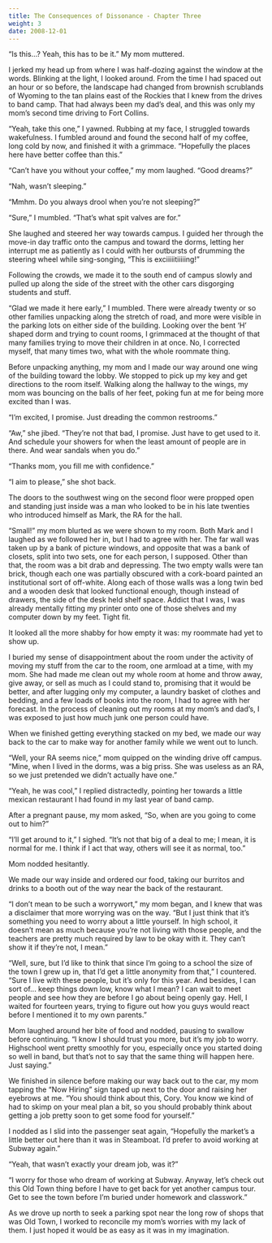```yaml
---
title: The Consequences of Dissonance - Chapter Three
weight: 3
date: 2008-12-01
---
```


“Is this...? Yeah, this has to be it.” My mom muttered.

I jerked my head up from where I was half-dozing against the window at
the words. Blinking at the light, I looked around. From the time I had
spaced out an hour or so before, the landscape had changed from brownish
scrublands of Wyoming to the tan plains east of the Rockies that I knew
from the drives to band camp. That had always been my dad’s deal, and
this was only my mom’s second time driving to Fort Collins.

“Yeah, take this one,” I yawned. Rubbing at my face, I struggled towards
wakefulness. I fumbled around and found the second half of my coffee,
long cold by now, and finished it with a grimmace. “Hopefully the places
here have better coffee than this.”

“Can’t have you without your coffee,” my mom laughed. “Good dreams?”

“Nah, wasn’t sleeping.”

“Mmhm. Do you always drool when you’re not sleeping?”

“Sure,” I mumbled. “That’s what spit valves are for.”

She laughed and steered her way towards campus. I guided her through the
move-in day traffic onto the campus and toward the dorms, letting her
interrupt me as patiently as I could with her outbursts of drumming the
steering wheel while sing-songing, “This is exciiiiitiiiiing!”

Following the crowds, we made it to the south end of campus slowly and
pulled up along the side of the street with the other cars disgorging
students and stuff.

“Glad we made it here early,” I mumbled. There were already twenty or so
other families unpacking along the stretch of road, and more were
visible in the parking lots on either side of the building. Looking over
the bent ‘H’ shaped dorm and trying to count rooms, I grimmaced at the
thought of that many families trying to move their children in at once.
No, I corrected myself, that many times two, what with the whole
roommate thing.

Before unpacking anything, my mom and I made our way around one wing of
the building toward the lobby. We stopped to pick up my key and get
directions to the room itself. Walking along the hallway to the wings,
my mom was bouncing on the balls of her feet, poking fun at me for being
more excited than I was.

“I’m excited, I promise. Just dreading the common restrooms.”

“Aw,” she jibed. “They’re not that bad, I promise. Just have to get used
to it. And schedule your showers for when the least amount of people are
in there. And wear sandals when you do.”

“Thanks mom, you fill me with confidence.”

“I aim to please,” she shot back.

The doors to the southwest wing on the second floor were propped open
and standing just inside was a man who looked to be in his late twenties
who introduced himself as Mark, the RA for the hall.

“Small!” my mom blurted as we were shown to my room. Both Mark and I
laughed as we followed her in, but I had to agree with her. The far wall
was taken up by a bank of picture windows, and opposite that was a bank
of closets, split into two sets, one for each person, I supposed. Other
than that, the room was a bit drab and depressing. The two empty walls
were tan brick, though each one was partially obscured with a cork-board
painted an institutional sort of off-white. Along each of those walls
was a long twin bed and a wooden desk that looked functional enough,
though instead of drawers, the side of the desk held shelf space. Addict
that I was, I was already mentally fitting my printer onto one of those
shelves and my computer down by my feet. Tight fit.

It looked all the more shabby for how empty it was: my roommate had yet
to show up.

I buried my sense of disappointment about the room under the activity of
moving my stuff from the car to the room, one armload at a time, with my
mom. She had made me clean out my whole room at home and throw away,
give away, or sell as much as I could stand to, promising that it would
be better, and after lugging only my computer, a laundry basket of
clothes and bedding, and a few loads of books into the room, I had to
agree with her forecast. In the process of cleaning out my rooms at my
mom’s and dad’s, I was exposed to just how much junk one person could
have.

When we finished getting everything stacked on my bed, we made our way
back to the car to make way for another family while we went out to
lunch.

“Well, your RA seems nice,” mom quipped on the winding drive off campus.
“Mine, when I lived in the dorms, was a big priss. She was useless as an
RA, so we just pretended we didn’t actually have one.”

“Yeah, he was cool,” I replied distractedly, pointing her towards a
little mexican restaurant I had found in my last year of band camp.

After a pregnant pause, my mom asked, “So, when are you going to come
out to him?”

“I’ll get around to it,” I sighed. “It’s not that big of a deal to me; I
mean, it is normal for me. I think if I act that way, others will see it
as normal, too.”

Mom nodded hesitantly.

We made our way inside and ordered our food, taking our burritos and
drinks to a booth out of the way near the back of the restaurant.

“I don’t mean to be such a worrywort,” my mom began, and I knew that was
a disclaimer that more worrying was on the way. “But I just think that
it’s something you need to worry about a little yourself. In high
school, it doesn’t mean as much because you’re not living with those
people, and the teachers are pretty much required by law to be okay with
it. They can’t show it if they’re not, I mean.”

“Well, sure, but I’d like to think that since I’m going to a school the
size of the town I grew up in, that I’d get a little anonymity from
that,” I countered. “Sure I live with these people, but it’s only for
this year. And besides, I can sort of... keep things down low, know what
I mean? I can wait to meet people and see how they are before I go about
being openly gay. Hell, I waited for fourteen years, trying to figure
out how you guys would react before I mentioned it to my own parents.”

Mom laughed around her bite of food and nodded, pausing to swallow
before continuing. “I know I should trust you more, but it’s my job to
worry. Highschool went pretty smoothly for you, especially once you
started doing so well in band, but that’s not to say that the same thing
will happen here. Just saying.”

We finished in silence before making our way back out to the car, my mom
tapping the “Now Hiring” sign taped up next to the door and raising her
eyebrows at me. “You should think about this, Cory. You know we kind of
had to skimp on your meal plan a bit, so you should probably think about
getting a job pretty soon to get some food for yourself.”

I nodded as I slid into the passenger seat again, “Hopefully the
market’s a little better out here than it was in Steamboat. I’d prefer
to avoid working at Subway again.”

“Yeah, that wasn’t exactly your dream job, was it?”

“I worry for those who dream of working at Subway. Anyway, let’s check
out this Old Town thing before I have to get back for yet another campus
tour. Get to see the town before I’m buried under homework and
classwork.”

As we drove up north to seek a parking spot near the long row of shops
that was Old Town, I worked to reconcile my mom’s worries with my lack
of them. I just hoped it would be as easy as it was in my imagination.
